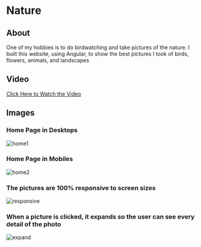 # Nature

## About

One of my hobbies is to do birdwatching and take pictures of the nature. I built this website, using 
Angular, to show the best pictures I took of birds, flowers, animals, and landscapes

## Video

[Click Here to Watch the Video](https://youtu.be/TN5W-icSBiI)

## Images

### Home Page in Desktops

![home1](https://github.com/Azurba/Nature/assets/58566178/2009c709-a119-446f-9276-fa098c49b42e)

### Home Page in Mobiles

![home2](https://github.com/Azurba/Nature/assets/58566178/d4d4ad27-9336-46f8-ac4d-afa965a5b613)

### The pictures are 100% responsive to screen sizes

![responsive](https://github.com/Azurba/Nature/assets/58566178/4a858f2f-8bf3-4af2-8035-acee76929df1)

### When a picture is clicked, it expands so the user can see every detail of the photo

![expand](https://github.com/Azurba/Nature/assets/58566178/6c6ae6ba-9a06-4bd7-897f-fd87f0690e43)


